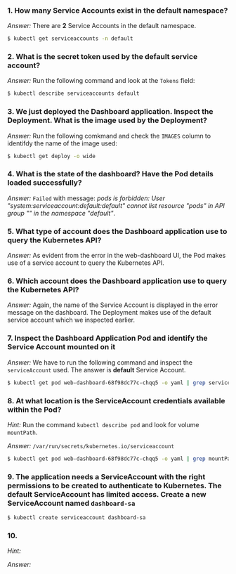 ### 1. How many Service Accounts exist in the default namespace?

*Answer:* There are **2** Service Accounts in the default namespace.

```bash
$ kubectl get serviceaccounts -n default
```

### 2. What is the secret token used by the default service account?

*Answer:* Run the following command and look at the `Tokens` field:

```bash
$ kubectl describe serviceaccounts default
```

### 3. We just deployed the Dashboard application. Inspect the Deployment. What is the image used by the Deployment?

*Answer:* Run the following comkmand and check the `IMAGES` column to identifdy the name of the image used:

```bash
$ kubectl get deploy -o wide
```

### 4. What is the state of the dashboard? Have the Pod details loaded successfully?

*Answer:* `Failed` with message: *pods is forbidden: User "system:serviceaccount:default:default" cannot list resource "pods" in API group "" in the namespace "default"*.

### 5. What type of account does the Dashboard application use to query the Kubernetes API?

*Answer:* As evident from the error in the web-dashboard UI, the Pod makes use of a service account to query the Kubernetes API.

### 6. Which account does the Dashboard application use to query the Kubernetes API?

*Answer:* Again, the name of the Service Account is displayed in the error message on the dashboard. The Deployment makes use of the default service account which we inspected earlier.

### 7. Inspect the Dashboard Application Pod and identify the Service Account mounted on it

*Answer:* We have to run the following command and inspect the `serviceAccount` used. The answer is **default** Service Account.

```bash
$ kubectl get pod web-dashboard-68f98dc77c-chqq5 -o yaml | grep serviceAccount
```

### 8. At what location is the ServiceAccount credentials available within the Pod?

*Hint:* Run the command `kubectl describe pod` and look for volume `mountPath`.

*Answer:* `/var/run/secrets/kubernetes.io/serviceaccount`

```bash
$ kubectl get pod web-dashboard-68f98dc77c-chqq5 -o yaml | grep mountPath
```

### 9. The application needs a ServiceAccount with the right permissions to be created to authenticate to Kubernetes. The default ServiceAccount has limited access. Create a new ServiceAccount named `dashboard-sa`

```bash
$ kubectl create serviceaccount dashboard-sa
```

### 10. 

*Hint:*

*Answer:*

```bash

```
